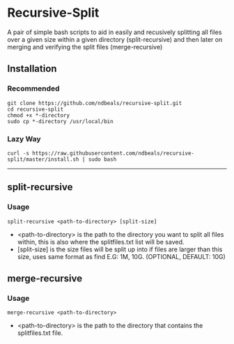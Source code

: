 # Recursive-Split

A pair of simple bash scripts to aid in easily and recusively splitting all files over a given size within a given directory (split-recursive) and then later on merging and verifying the split files (merge-recursive)

## Installation
### Recommended
```
git clone https://github.com/ndbeals/recursive-split.git
cd recursive-split
chmod +x *-directory
sudo cp *-directory /usr/local/bin
```
### Lazy Way
```
curl -s https://raw.githubusercontent.com/ndbeals/recursive-split/master/install.sh | sudo bash
```

---

## split-recursive

### Usage
```
split-recursive <path-to-directory> [split-size]

```
- \<path-to-directory> is the path to the directory you want to split all files within, this is also where the splitfiles.txt list will be saved.
- [split-size] is the size files will be split up into if files are larger than this size, uses same format as find E.G: 1M, 10G. (OPTIONAL, DEFAULT: 10G)

## merge-recursive

### Usage
```
merge-recursive <path-to-directory>
```
- \<path-to-directory> is the path to the directory that contains the splitfiles.txt file.
